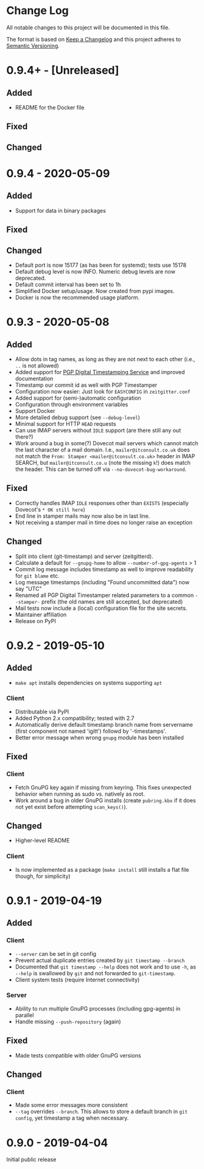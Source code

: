 # Change Log
All notable changes to this project will be documented in this file.

The format is based on [Keep a Changelog](https://keepachangelog.com/)
and this project adheres to [Semantic Versioning](https://semver.org/).


# 0.9.4+ - [Unreleased]
## Added
- README for the Docker file

## Fixed

## Changed


# 0.9.4 - 2020-05-09
## Added
- Support for data in binary packages

## Fixed

## Changed
- Default port is now 15177 (as has been for systemd); tests use 15178
- Default debug level is now INFO. Numeric debug levels are now deprecated.
- Default commit interval has been set to 1h
- Simplified Docker setup/usage. Now created from pypi images.
- Docker is now the recommended usage platform.


# 0.9.3 - 2020-05-08
## Added
- Allow dots in tag names, as long as they are not next to each other
  (i.e., `..` is not allowed)
- Added support for
  [PGP Digital Timestamping Service](http://www.itconsult.co.uk/stamper.htm)
  and improved documentation
- Timestamp our commit id as well with PGP Timestamper
- Configuration now easier: Just look for `EASYCONFIG` in `zeitgitter.conf`
- Added support for (semi-)automatic configuration
- Configuration through environment variables
- Support Docker
- More detailed debug support (see `--debug-level`)
- Minimal support for HTTP `HEAD` requests
- Can use IMAP servers without `IDLE` support (are there still any out there?)
- Work around a bug in some(?) Dovecot mail servers which cannot match the
  last character of a mail domain. I.e., `mailer@itconsult.co.uk` does not
  match the `From: Stamper <mailer@itconsult.co.uk>` header in IMAP SEARCH,
  but `mailer@itconsult.co.u` (note the missing `k`!) does match the header.
  This can be turned off via `--no-dovecot-bug-workaround`.

## Fixed
- Correctly handles IMAP `IDLE` responses other than `EXISTS` (especially
  Dovecot's `* OK still here`)
- End line in stamper mails may now also be in last line.
- Not receiving a stamper mail in time does no longer raise an exception

## Changed
- Split into client (git-timestamp) and server (zeitgitterd).
- Calculate a default for `--gnupg-home` to allow `--number-of-gpg-agents` > 1
- Commit log message includes timestamp as well to improve readability for
  `git blame` etc.
- Log message timestamps (including "Found uncommitted data") now say "UTC"
- Renamed all PGP Digital Timestamper related parameters to a common
  `--stamper-` prefix (the old names are still accepted, but deprecated)
- Mail tests now include a (local) configuration file for the site secrets.
- Maintainer affiliation
- Release on PyPI


# 0.9.2 - 2019-05-10
## Added
- `make apt` installs dependencies on systems supporting `apt`

### Client
- Distributable via PyPI
- Added Python 2.x compatibility; tested with 2.7
- Automatically derive default timestamp branch name from servername
  (first component not named 'igitt') followd by '-timestamps'.
- Better error message when wrong `gnupg` module has been installed

## Fixed
### Client
- Fetch GnuPG key again if missing from keyring. This fixes unexpected
  behavior when running as sudo vs. natively as root.
- Work around a bug in older GnuPG installs (create `pubring.kbx` if it does
  not yet exist before attempting `scan_keys()`).

## Changed
- Higher-level README

### Client
- Is now implemented as a package (`make install` still installs a flat file
  though, for simplicity)


# 0.9.1 - 2019-04-19
## Added
### Client
- `--server` can be set in git config
- Prevent actual duplicate entries created by `git timestamp --branch`
- Documented that `git timestamp --help` does not work and to use `-h`, as
  `--help` is swallowed by `git` and not forwarded to `git-timestamp`.
- Client system tests (require Internet connectivity)

### Server
- Ability to run multiple GnuPG processes (including gpg-agents) in parallel
- Handle missing `--push-repository` (again)

## Fixed
- Made tests compatible with older GnuPG versions

## Changed
### Client
- Made some error messages more consistent
- `--tag` overrides `--branch`. This allows to store a default branch in
  `git config`, yet timestamp a tag when necessary.


# 0.9.0 - 2019-04-04
Initial public release
